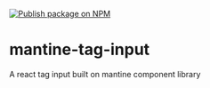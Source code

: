 [![Publish package on NPM](https://github.com/Dellysn/mantine-tag-input/actions/workflows/publish.yml/badge.svg)](https://github.com/Dellysn/mantine-tag-input/actions/workflows/publish.yml)

# mantine-tag-input
A react tag input built on mantine component library
